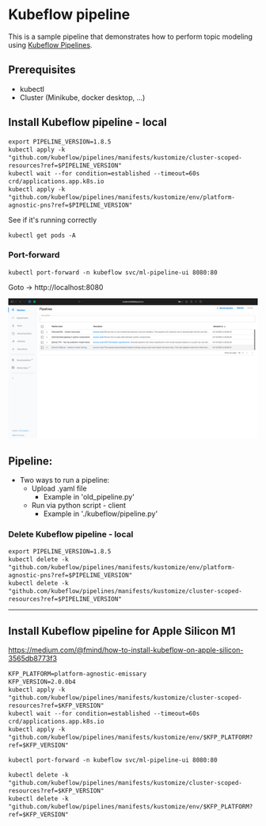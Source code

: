 # Kubeflow pipeline 

This is a sample pipeline that demonstrates how to perform topic modeling using [Kubeflow Pipelines](https://www.kubeflow.org/docs/pipelines/overview/pipelines-overview/).

## Prerequisites
* kubectl
* Cluster (Minikube, docker desktop, ...)

## Install Kubeflow pipeline - local 

```shell
export PIPELINE_VERSION=1.8.5
kubectl apply -k "github.com/kubeflow/pipelines/manifests/kustomize/cluster-scoped-resources?ref=$PIPELINE_VERSION"
kubectl wait --for condition=established --timeout=60s crd/applications.app.k8s.io
kubectl apply -k "github.com/kubeflow/pipelines/manifests/kustomize/env/platform-agnostic-pns?ref=$PIPELINE_VERSION"
```

See if it's running correctly 
```
kubectl get pods -A 
```

### Port-forward 
```
kubectl port-forward -n kubeflow svc/ml-pipeline-ui 8080:80
```
Goto -> http://localhost:8080

![](img/home.png)


## Pipeline:
* Two ways to run a pipeline:
  * Upload .yaml file
    * Example in 'old_pipeline.py'
  * Run via python script - client 
    * Example in './kubeflow/pipeline.py'


### Delete Kubeflow pipeline - local 
```
export PIPELINE_VERSION=1.8.5
kubectl delete -k "github.com/kubeflow/pipelines/manifests/kustomize/env/platform-agnostic-pns?ref=$PIPELINE_VERSION"
kubectl delete -k "github.com/kubeflow/pipelines/manifests/kustomize/cluster-scoped-resources?ref=$PIPELINE_VERSION"
```


***

## Install Kubeflow pipeline for Apple Silicon M1
https://medium.com/@fmind/how-to-install-kubeflow-on-apple-silicon-3565db8773f3
```shell
KFP_PLATFORM=platform-agnostic-emissary
KFP_VERSION=2.0.0b4
kubectl apply -k "github.com/kubeflow/pipelines/manifests/kustomize/cluster-scoped-resources?ref=$KFP_VERSION"
kubectl wait --for condition=established --timeout=60s crd/applications.app.k8s.io
kubectl apply -k "github.com/kubeflow/pipelines/manifests/kustomize/env/$KFP_PLATFORM?ref=$KFP_VERSION"
```

```
kubectl port-forward -n kubeflow svc/ml-pipeline-ui 8080:80
```

```
kubectl delete -k "github.com/kubeflow/pipelines/manifests/kustomize/cluster-scoped-resources?ref=$KFP_VERSION"
kubectl delete -k "github.com/kubeflow/pipelines/manifests/kustomize/env/$KFP_PLATFORM?ref=$KFP_VERSION"
```